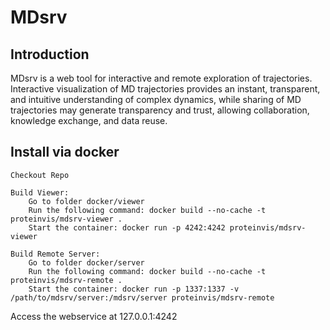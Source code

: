 # MDsrv

## Introduction

MDsrv is a web tool for interactive and remote exploration of trajectories. Interactive visualization of MD trajectories provides an instant, transparent, and intuitive understanding of complex dynamics, while sharing of MD trajectories may generate transparency and trust, allowing collaboration, knowledge exchange, and data reuse.
## Install via docker

    Checkout Repo

    Build Viewer:
        Go to folder docker/viewer
        Run the following command: docker build --no-cache -t proteinvis/mdsrv-viewer .
        Start the container: docker run -p 4242:4242 proteinvis/mdsrv-viewer

    Build Remote Server:
        Go to folder docker/server
        Run the following command: docker build --no-cache -t proteinvis/mdsrv-remote .
        Start the container: docker run -p 1337:1337 -v /path/to/mdsrv/server:/mdsrv/server proteinvis/mdsrv-remote

Access the webservice at 127.0.0.1:4242

